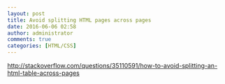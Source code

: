 ```yaml
---
layout: post
title: Avoid splitting HTML pages across pages
date: 2016-06-06 02:58
author: administrator
comments: true
categories: [HTML/CSS]
---
```

<a href="http://stackoverflow.com/questions/35110591/how-to-avoid-splitting-an-html-table-across-pages">http://stackoverflow.com/questions/35110591/how-to-avoid-splitting-an-html-table-across-pages</a>
